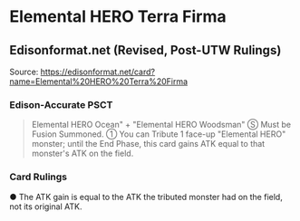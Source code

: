 # Elemental HERO Terra Firma

## Edisonformat.net (Revised, Post-UTW Rulings)

Source: https://edisonformat.net/card?name=Elemental%20HERO%20Terra%20Firma

### Edison-Accurate PSCT

> Elemental HERO Ocean" + "Elemental HERO Woodsman"
> Ⓢ Must be Fusion Summoned.
> ① You can Tribute 1 face-up "Elemental HERO" monster; until the End Phase, this card gains ATK equal to that monster's ATK on the field.

### Card Rulings

● The ATK gain is equal to the ATK the tributed monster had on the field, not its original ATK.
            